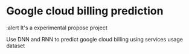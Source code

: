 # Google cloud billing prediction
:alert It's a experimental propose project

Use DNN and RNN to predict google cloud billing using services usage dataset
